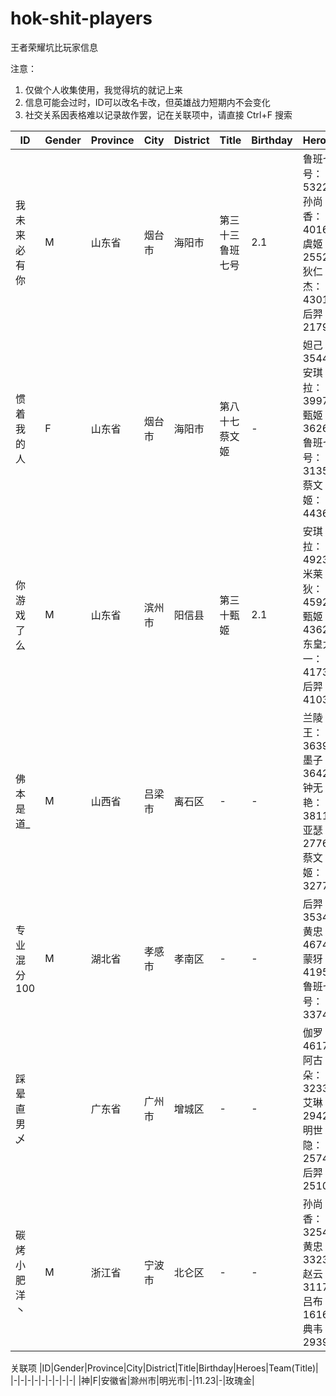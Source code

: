 # hok-shit-players
王者荣耀坑比玩家信息

注意：
1. 仅做个人收集使用，我觉得坑的就记上来
2. 信息可能会过时，ID可以改名卡改，但英雄战力短期内不会变化
3. 社交关系因表格难以记录故作罢，记在关联项中，请直接 Ctrl+F 搜索
   
|ID|Gender|Province|City|District|Title|Birthday|Heroes|Team(Title)|
|-|-|-|-|-|-|-|-|-|
|我未来必有你|M|山东省|烟台市|海阳市|第三十三鲁班七号|2.1|鲁班七号：5322<br>孙尚香：4016<br>虞姬：2552<br>狄仁杰：4301<br>后羿：2179|海阳兄弟团（副队）|
|惯着我的人|F|山东省|烟台市|海阳市|第八十七蔡文姬|-|妲己：3544<br>安琪拉：3997<br>甄姬：3626<br>鲁班七号：3135<br>蔡文姬：4436|海阳兄弟团|
|你游戏了么|M|山东省|滨州市|阳信县|第三十甄姬|2.1|安琪拉：4923<br>米莱狄：4592<br>甄姬：4362<br>东皇太一：4173<br>后羿：4103|三生缘聚|
|佛本是道_|M|山西省|吕梁市|离石区|-|-|兰陵王：3639<br>墨子：3642<br>钟无艳：3811<br>亚瑟：2776<br>蔡文姬：3277|-|
|专业混分100|M|湖北省|孝感市|孝南区|-|-|后羿：3534<br>黄忠：4674<br>蒙犽：4195<br>鲁班七号：3374|百强强势入驻|
|踩晕直男乄||广东省|广州市|增城区|-|-|伽罗：4617<br>阿古朵：3233<br>艾琳：2942<br>明世隐：2574<br>后羿：2510|英雄无归（领队）|
|碳烤小肥洋丶|M|浙江省|宁波市|北仑区|-|-|孙尚香：3254<br>黄忠：3323<br>赵云：3117<br>吕布：1616<br>典韦：2939|王者之友谊|

关联项
|ID|Gender|Province|City|District|Title|Birthday|Heroes|Team(Title)|
|-|-|-|-|-|-|-|-|-|
|神|F|安徽省|滁州市|明光市|-|11.23|-|玫瑰金|
